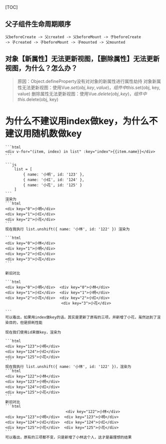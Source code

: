 [TOC]

## 父子组件生命周期顺序

    父beforeCreate -> 父created -> 父beforeMount -> 子beforeCreate 
    -> 子created -> 子beforeMount -> 子mounted -> 父mounted

## 对象【新属性】无法更新视图，【删除属性】无法更新视图，为什么？怎么办？
> 原因：Object.defineProperty没有对对象的新属性进行属性劫持
> 对象新属性无法更新视图：使用Vue.$set(obj, key, value)，组件中this.$set(obj, key, value)
> 删除属性无法更新视图：使用Vue.$delete(obj, key)，组件中this.$delete(obj, key)
  
# 为什么不建议用index做key，为什么不建议用随机数做key
    ```html
    <div v-for="(item, index) in list" :key="index">{{item.name}}</div>
    ```
    
    ```js
        list = [
            { name: '小明', id: '123' },
            { name: '小红', id: '124' },
            { name: '小花', id: '125' }
        ]
    ```
    渲染为
    ```html
    <div key="0">小明</div>
    <div key="1">小红</div>
    <div key="2">小花</div>
    ```
    现在我执行 list.unshift({ name: '小林', id: '122' }) 渲染为
    
    ```html
    <div key="0">小林</div>
    <div key="1">小明</div>
    <div key="2">小红</div>
    <div key="3">小花</div>
    ```
    
    新旧对比
    
    ```html
    <div key="0">小明</div>  <div key="0">小林</div>
    <div key="1">小红</div>  <div key="1">小明</div>
    <div key="2">小花</div>  <div key="2">小红</div>
                             <div key="3">小花</div>
    
    ```
    可以看出，如果用index做key的话，其实是更新了原有的三项，并新增了小花，虽然达到了渲染目的，但是损耗性能
    
    现在我们使用id来做key，渲染为
    
    ```html
    <div key="123">小明</div>
    <div key="124">小红</div>
    <div key="125">小花</div>
    ```
    现在我执行 list.unshift({ name: '小林', id: '122' })，渲染为
    ```html
    <div key="122">小林</div>
    <div key="123">小明</div>
    <div key="124">小红</div>
    <div key="125">小花</div>
    ```
    新旧对比
    ```html
                               <div key="122">小林</div>
    <div key="123">小明</div>  <div key="123">小明</div>
    <div key="124">小红</div>  <div key="124">小红</div>
    <div key="125">小花</div>  <div key="125">小花</div>
    ```
    可以看出，原有的三项都不变，只是新增了小林这个人，这才是最理想的结果

## 
